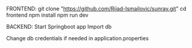 
FRONTEND:
git clone "https://github.com/Rijad-Ismailovic/sunray.git"
cd frontend
npm install
npm run dev

BACKEND:
Start Springboot app
Import db

Change db credentials if needed in application.properties
